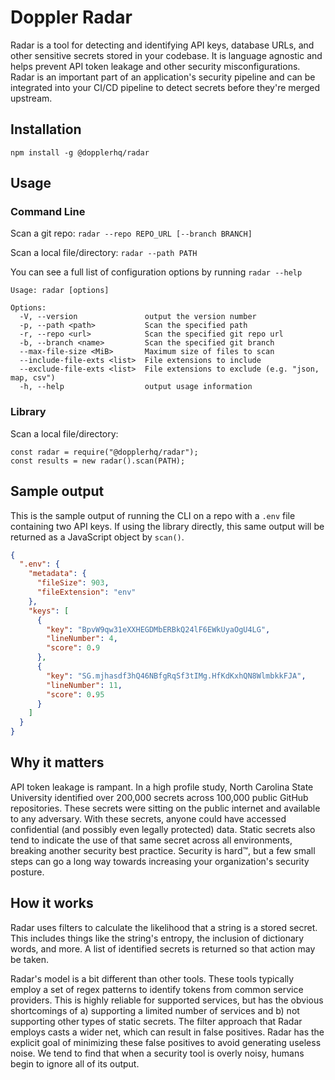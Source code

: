 # Doppler Radar

Radar is a tool for detecting and identifying API keys, database URLs, and other sensitive secrets stored in your codebase. It is language agnostic and helps prevent API token leakage and other security misconfigurations. Radar is an important part of an application's security pipeline and can be integrated into your CI/CD pipeline to detect secrets before they're merged upstream.

## Installation

`npm install -g @dopplerhq/radar`

## Usage

### Command Line

Scan a git repo: `radar --repo REPO_URL [--branch BRANCH]`

Scan a local file/directory: `radar --path PATH`

You can see a full list of configuration options by running `radar --help`

```
Usage: radar [options]

Options:
  -V, --version               output the version number
  -p, --path <path>           Scan the specified path
  -r, --repo <url>            Scan the specified git repo url
  -b, --branch <name>         Scan the specified git branch
  --max-file-size <MiB>       Maximum size of files to scan
  --include-file-exts <list>  File extensions to include
  --exclude-file-exts <list>  File extensions to exclude (e.g. "json, map, csv")
  -h, --help                  output usage information
```

### Library

Scan a local file/directory:

```
const radar = require("@dopplerhq/radar");
const results = new radar().scan(PATH);
```

## Sample output

This is the sample output of running the CLI on a repo with a `.env` file containing two API keys. If using the library directly, this same output will be returned as a JavaScript object by `scan()`.

```json
{
  ".env": {
    "metadata": {
      "fileSize": 903,
      "fileExtension": "env"
    },
    "keys": [
      {
        "key": "BpvW9qw31eXXHEGDMbERBkQ24lF6EWkUyaOgU4LG",
        "lineNumber": 4,
        "score": 0.9
      },
      {
        "key": "SG.mjhasdf3hQ46NBfgRqSf3tIMg.HfKdKxhQN8WlmbkkFJA",
        "lineNumber": 11,
        "score": 0.95
      }
    ]
  }
}
```

## Why it matters
API token leakage is rampant. In a high profile study, North Carolina State University identified over 200,000 secrets across 100,000 public GitHub repositories. These secrets were sitting on the public internet and available to any adversary. With these secrets, anyone could have accessed confidential (and possibly even legally protected) data. Static secrets also tend to indicate the use of that same secret across all environments, breaking another security best practice. Security is hard™, but a few small steps can go a long way towards increasing your organization's security posture.

## How it works

Radar uses filters to calculate the likelihood that a string is a stored secret. This includes things like the string's entropy, the inclusion of dictionary words, and more. A list of identified secrets is returned so that action may be taken.

Radar's model is a bit different than other tools. These tools typically employ a set of regex patterns to identify tokens from common service providers. This is highly reliable for supported services, but has the obvious shortcomings of a) supporting a limited number of services and b) not supporting other types of static secrets. The filter approach that Radar employs casts a wider net, which can result in false positives. Radar has the explicit goal of minimizing these false positives to avoid generating useless noise. We tend to find that when a security tool is overly noisy, humans begin to ignore all of its output.
